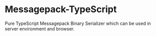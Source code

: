 # Messagepack-TypeScript
Pure TypeScript Messagepack Binary Serializer which can be used in server environment and browser.
